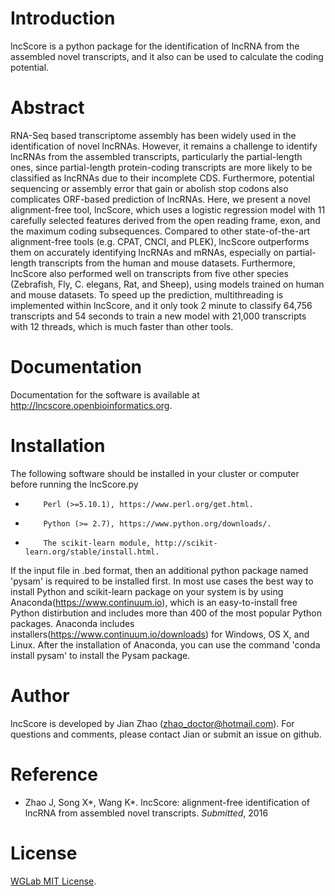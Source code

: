 # Introduction

lncScore is a python package for the identification of lncRNA from the assembled novel transcripts, and it also can be used to calculate the coding potential.

# Abstract

RNA-Seq based transcriptome assembly has been widely used in the identification of novel lncRNAs. However, it remains a challenge to identify lncRNAs from the assembled transcripts, particularly the partial-length ones, since partial-length protein-coding transcripts are more likely to be classified as lncRNAs due to their incomplete CDS. Furthermore, potential sequencing or assembly error that gain or abolish stop codons also complicates ORF-based prediction of lncRNAs. Here, we present a novel alignment-free tool, lncScore, which uses a logistic regression model with 11 carefully selected features derived from the open reading frame, exon, and the maximum coding subsequences. Compared to other state-of-the-art alignment-free tools (e.g. CPAT, CNCI, and PLEK), lncScore outperforms them on accurately identifying lncRNAs and mRNAs, especially on partial-length transcripts from the human and mouse datasets. Furthermore, lncScore also performed well on transcripts from five other species (Zebrafish, Fly, C. elegans, Rat, and Sheep), using models trained on human and mouse datasets. To speed up the prediction, multithreading is implemented within lncScore, and it only took 2 minute to classify 64,756 transcripts and 54 seconds to train a new model with 21,000 transcripts with 12 threads, which is much faster than other tools.

# Documentation

Documentation for the software is available at http://lncscore.openbioinformatics.org.

# Installation

The following software should be installed in your cluster or computer before running the lncScore.py

*         Perl (>=5.10.1), https://www.perl.org/get.html.
*         Python (>= 2.7), https://www.python.org/downloads/.
*         The scikit-learn module, http://scikit-learn.org/stable/install.html.

If the input file in .bed format, then an additional python package named 'pysam' is required to be installed first.
In most use cases the best way to install Python and scikit-learn package on your system is by using Anaconda(https://www.continuum.io), which is an easy-to-install free Python distirbution and includes more than 400 of the most popular Python packages. Anaconda includes installers(https://www.continuum.io/downloads) for Windows, OS X, and Linux.
After the installation of Anaconda, you can use the command 'conda install pysam' to install the Pysam package.

# Author

lncScore is developed by Jian Zhao (zhao_doctor@hotmail.com). For questions and comments, please contact Jian or submit an issue on github.

# Reference

- Zhao J, Song X\*, Wang K\*. lncScore: alignment-free identification of lncRNA from assembled novel transcripts. *Submitted*, 2016

# License

[WGLab MIT License](http://wglab.mit-license.org).
